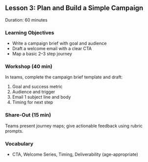## Lesson 3: Plan and Build a Simple Campaign

Duration: 60 minutes

### Learning Objectives
- Write a campaign brief with goal and audience
- Draft a welcome email with a clear CTA
- Map a basic 2–3 step journey

### Workshop (40 min)
In teams, complete the campaign brief template and draft:
1) Goal and success metric
2) Audience and trigger
3) Email 1 subject line and body
4) Timing for next step

### Share-Out (15 min)
Teams present journey maps; give actionable feedback using rubric prompts.

### Vocabulary
- CTA, Welcome Series, Timing, Deliverability (age-appropriate)



